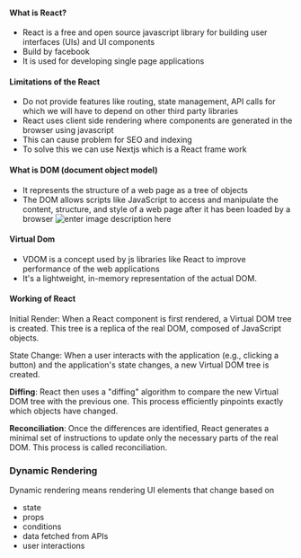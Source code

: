 #### What is React? 
 - React is a free and open source javascript library for building user interfaces (UIs) and
   UI components
 - Build by facebook
 - It is used for developing single page applications

#### Limitations of the React
 - Do not provide features like routing, state management, API calls for which we will have to 
   depend on other third party libraries
 - React uses client side rendering where components are generated in the browser using javascript
 - This can cause problem for SEO and indexing 
 - To solve this we can use Nextjs which is a React frame work


#### What is DOM (document object model)
 - It represents the structure of a web page as a tree of objects
 - The DOM allows scripts like JavaScript to access and manipulate the content, structure, 
   and style of a web page after it has been loaded by a browser
![enter image description here](https://media.geeksforgeeks.org/wp-content/uploads/20241120143259875787/DOM-Tree1.webp)

#### Virtual Dom 
 - VDOM is a concept used by js libraries like React to improve performance of the web applications
 - It's a lightweight, in-memory representation of the actual DOM. 


 #### Working of React
 Initial Render: 
 When a React component is first rendered, a Virtual DOM tree is created. This tree is a replica of the real 
 DOM, composed of JavaScript objects.


State Change: 
When a user interacts with the application (e.g., clicking a button) and the application's state changes, a 
new Virtual DOM tree is created.

**Diffing**: 
React then uses a "diffing" algorithm to compare the new Virtual DOM tree with the previous one. This 
process efficiently pinpoints exactly which objects have changed.


**Reconciliation**: 
Once the differences are identified, React generates a minimal set of instructions to update only the 
necessary parts of the real DOM. This process is called reconciliation.

### Dynamic Rendering 
Dynamic rendering means rendering UI elements that change based on
- state
- props
- conditions
- data fetched from APIs
- user interactions




